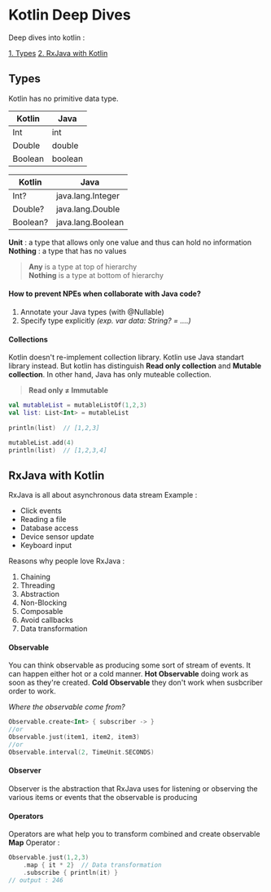# Kotlin Deep Dives
Deep dives into kotlin : 

[1. Types](https://github.com/ANNASBlackHat/Kotlin-Deep-Dives#types)
[2. RxJava with Kotlin](https://github.com/ANNASBlackHat/Kotlin-Deep-Dives#rxjava-with-kotlin)

## Types
Kotlin has no primitive data type.

| Kotlin       | Java           |
| ------------ | -------------- |
| Int          | int            |
| Double       | double         |
| Boolean      | boolean        |

| Kotlin        | Java              |
| ------------  | --------------    |
| Int?          | java.lang.Integer |
| Double?       | java.lang.Double  |
| Boolean?      | java.lang.Boolean |

**Unit**    : a type that allows only one value and thus can hold no information <br/>
**Nothing** : a type that has no values

> **Any** is a type at top of hierarchy <br/>
**Nothing** is a type at bottom of hierarchy

#### How to prevent NPEs when collaborate with Java code?
1. Annotate your Java types (with @Nullable)
2. Specify type explicitly *(exp. var data: String? = ....)*

#### Collections
Kotlin doesn't re-implement collection library. Kotlin use Java standart library instead.
But kotlin has distinguish **Read only collection** and **Mutable collection**. In other hand, Java has only muteable collection.
> **Read only ≠ Immutable**

```kotlin
val mutableList = mutableListOf(1,2,3)
val list: List<Int> = mutableList
    
println(list)  // [1,2,3]

mutableList.add(4)
println(list)  // [1,2,3,4]
```

## RxJava with Kotlin
RxJava is all about asynchronous data stream
Example : 
 - Click events
 - Reading a file
 - Database access
 - Device sensor update
 - Keyboard input
 
Reasons why people love RxJava : 
1. Chaining
2. Threading
3. Abstraction
4. Non-Blocking
5. Composable
6. Avoid callbacks
7. Data transformation

#### Observable
You can think observable as producing some sort of stream of events. It can happen either hot or a cold manner.
**Hot Observable** doing work as soon as they're created.
**Cold Observable** they don't work when susbcriber order to work.

*Where the observable come from?*
```Kotlin
Observable.create<Int> { subscriber -> }
//or
Observable.just(item1, item2, item3)
//or
Observable.interval(2, TimeUnit.SECONDS)
```
#### Observer
Observer is the abstraction that RxJava uses for listening or observing the various items or events that the observable is producing
#### Operators
Operators are what help you to transform combined and create observable
**Map** Operator : 
```Kotlin
Observable.just(1,2,3)
    .map { it * 2}  // Data transformation
    .subscribe { println(it) }
// output : 246
```

 
